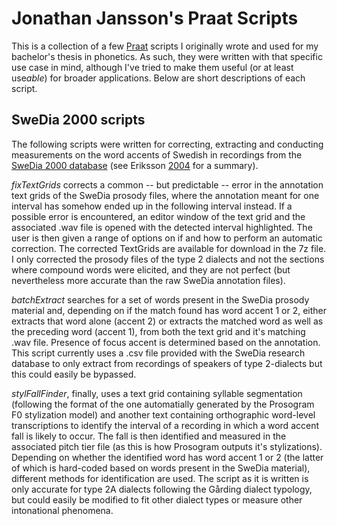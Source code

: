 # Jonathan Jansson's Praat Scripts

This is a collection of a few [Praat](http://praat.org) scripts I originally wrote and used for my bachelor's thesis in phonetics. As such, they were written with that specific use case in mind, although I've tried to make them useful (or at least use*able*) for broader applications. Below are short descriptions of each script.

## SweDia 2000 scripts

The following scripts were written for correcting, extracting and conducting measurements on the word accents of Swedish in recordings from the [SweDia 2000 database](https://swedia.ling.gu.se/) (see Eriksson [2004](https://gupea.ub.gu.se/bitstream/handle/2077/23896/gupea_2077_23896_1.pdf?sequence=1) for a summary). 

*fixTextGrids* corrects a common -- but predictable -- error in the annotation text grids of the SweDia prosody files, where the annotation meant for one interval has somehow ended up in the following interval instead. If a possible error is encountered, an editor window of the text grid and the associated .wav file is opened with the detected interval highlighted. The user is then given a range of options on if and how to perform an automatic correction. The corrected TextGrids are available for download in the 7z file. I only corrected the prosody files of the type 2 dialects and not the sections where compound words were elicited, and they are not perfect (but nevertheless more accurate than the raw SweDia annotation files).

*batchExtract* searches for a set of words present in the SweDia prosody material and, depending on if the match found has word accent 1 or 2, either extracts that word alone (accent 2) or extracts the matched word as well as the preceding word (accent 1), from both the text grid and it's matching .wav file. Presence of focus accent is determined based on the annotation. This script currently uses a .csv file provided with the SweDia research database to only extract from recordings of speakers of type 2-dialects but this could easily be bypassed.

*stylFallFinder*, finally, uses a text grid containing syllable segmentation (following the format of the one automatially generated by the Prosogram F0 stylization model) and another text containing orthographic word-level transcriptions to identify the interval of a recording in which a word accent fall is likely to occur. The fall is then identified and measured in the associated pitch tier file (as this is how Prosogram outputs it's stylizations). Depending on whether the identified word has word accent 1 or 2 (the latter of which is hard-coded based on words present in the SweDia material), different methods for identification are used. The script as it is written is only accurate for type 2A dialects following the Gårding dialect typology, but could easily be modified to fit other dialect types or measure other intonational phenomena.
